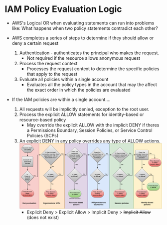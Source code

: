 # IAM Policy Evaluation Logic
- AWS's Logical OR when evaluating statements can run into problems like: What happens when two policy statements contradict each other?
- AWS completes a series of steps to determine if they should allow or deny a certain request
    1. Authentication - authenticates the principal who makes the request.
        - Not required if the resource allows anonymous request
    2. Process the request context
        - Processes the request context to determine the specific policies that apply to the request
    3. Evaluate all policies within a single account
        - Evaluates all the policy types in the account that may the affect the exact order in which the policies are evaluated

- If the IAM policies are within a single account....
    1. All requests will be implicitly denied, exception to the root user. 
    2. Process the explicit ALLOW statements for identity-based or resource-based policy
        - May override the explicit ALLOW with the implicit DENY if theres a Permissions Boundary, Session Policies, or Service Control Policies (SCPs)
    3. An explicit DENY in any policy overrides any type of ALLOW actions.    
    ![policy-evaluation-logic](images/policy-evaluation-logic.bmp)
        -  Explicit Deny > Explicit Allow > Implicit Deny > ~~Implicit Allow~~ (does not exist)
